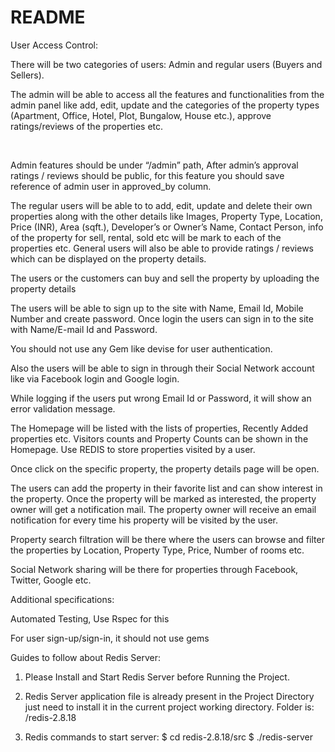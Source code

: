 # README



User Access Control:

There will be two categories of users: Admin and regular users (Buyers and Sellers).


The admin will be able to access all the features and functionalities from the admin panel like add, edit, update and the categories of the property types (Apartment, Office, Hotel, Plot, Bungalow, House etc.), approve ratings/reviews of the properties etc.

           

Admin features should be under “/admin” path, After admin’s approval ratings / reviews should be public, for this feature you should save reference of admin user in approved_by column.  


The regular users will be able to to add, edit, update and delete their own properties along with the other details like Images, Property Type, Location, Price (INR), Area (sqft.), Developer’s or Owner’s Name, Contact Person, info of the property for sell, rental, sold etc will be mark to each of the properties etc. General users will also be able to provide ratings / reviews which can be displayed on the property details.


The users or the customers can buy and sell the property by uploading the property details


The users will be able to sign up to the site with Name, Email Id, Mobile Number and create password. Once login the users can sign in to the site with Name/E-mail Id and Password.


You should not use any Gem like devise for user authentication.  


Also the users will be able to sign in through their Social Network account like via Facebook login and Google login.


While logging if the users put wrong Email Id or Password, it will show an error validation message.


The Homepage will be listed with the lists of properties, Recently Added properties etc. Visitors counts and Property Counts can be shown in the Homepage. Use REDIS to store properties visited by a user.


Once click on the specific property, the property details page will be open.


The users can add the property in their favorite list and can show interest in the property. Once the property will be marked as interested, the property owner will get a notification mail. The property owner will receive an email notification for every time his property will be visited by the user.


Property search filtration will be there where the users can browse and filter the properties by Location, Property Type, Price, Number of rooms etc.


Social Network sharing will be there for properties through Facebook, Twitter, Google etc.


Additional specifications:


Automated Testing, Use Rspec for this

For user sign-up/sign-in, it should not use gems


Guides to follow about Redis Server:

1. Please Install and Start Redis Server before Running the Project.

2. Redis Server application file is already present in the Project Directory just need to install it in the current      project working directory. Folder is: /redis-2.8.18

3. Redis commands to start server:
   $ cd redis-2.8.18/src
   $ ./redis-server
